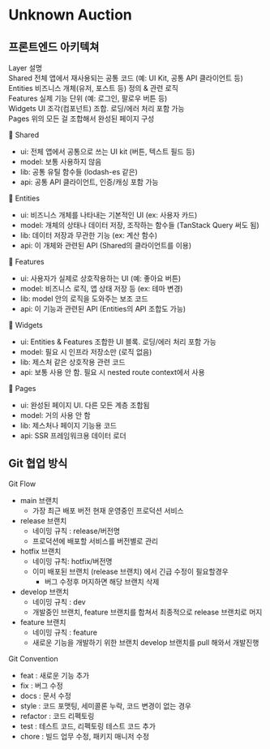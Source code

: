 # Unknown Auction
## 프론트엔드 아키텍쳐
Layer	설명  
Shared	전체 앱에서 재사용되는 공통 코드 (예: UI Kit, 공통 API 클라이언트 등)  
Entities	비즈니스 개체(유저, 포스트 등) 정의 & 관련 로직  
Features	실제 기능 단위 (예: 로그인, 팔로우 버튼 등)  
Widgets	UI 조각(컴포넌트) 조합. 로딩/에러 처리 포함 가능  
Pages	위의 모든 걸 조합해서 완성된 페이지 구성  


🧱 Shared
- ui: 전체 앱에서 공통으로 쓰는 UI kit (버튼, 텍스트 필드 등)
- model: 보통 사용하지 않음
- lib: 공통 유틸 함수들 (lodash-es 같은)
- api: 공통 API 클라이언트, 인증/캐싱 포함 가능

🧩 Entities
- ui: 비즈니스 개체를 나타내는 기본적인 UI (ex: 사용자 카드)
- model: 개체의 상태나 데이터 저장, 조작하는 함수들 (TanStack Query 써도 됨)
- lib: 데이터 저장과 무관한 기능 (ex: 계산 함수)
- api: 이 개체와 관련된 API (Shared의 클라이언트를 이용)

🧰 Features
- ui: 사용자가 실제로 상호작용하는 UI (예: 좋아요 버튼)
- model: 비즈니스 로직, 앱 상태 저장 등 (ex: 테마 변경)
- lib: model 안의 로직을 도와주는 보조 코드
- api: 이 기능과 관련된 API (Entities의 API 조합도 가능)

🧱 Widgets
- ui: Entities & Features 조합한 UI 블록. 로딩/에러 처리 포함 가능
- model: 필요 시 인프라 저장소만 (로직 없음)
- lib: 제스처 같은 상호작용 관련 코드
- api: 보통 사용 안 함. 필요 시 nested route context에서 사용

📄 Pages
- ui: 완성된 페이지 UI. 다른 모든 계층 조합됨
- model: 거의 사용 안 함
- lib: 제스처나 페이지 기능용 코드
- api: SSR 프레임워크용 데이터 로더

## Git 협업 방식
Git Flow

* main 브랜치
    * 가장 최근 배포 버전 현재 운영중인 프로덕션 서비스
* release 브랜치
    * 네이밍 규칙 : release/버전명
    * 프로덕션에 배포할 서비스를 버전별로 관리
* hotfix 브랜치
    * 네이밍 규칙: hotfix/버전명
    * 이미 배포된 브랜치 (release 브랜치) 에서 긴급 수정이 필요할경우
        * 버그 수정후 머지하면 해당 브랜치 삭제
* develop 브랜치
    * 네이밍 규칙 : dev
    * 개발중인 브랜치, feature 브랜치를 합쳐서 최종적으로 release 브랜치로 머지
* feature 브랜치
    * 네이밍 규칙 : feature
    * 새로운 기능을 개발하기 위한 브랜치 develop 브랜치를 pull 해와서 개발진행

Git Convention

* feat : 새로운 기능 추가
* fix : 버그 수정
* docs : 문서 수정
* style : 코드 포맷팅, 세미콜론 누락, 코드 변경이 없는 경우
* refactor : 코드 리펙토링
* test : 테스트 코드, 리펙토링 테스트 코드 추가
* chore : 빌드 업무 수정, 패키지 매니저 수정

